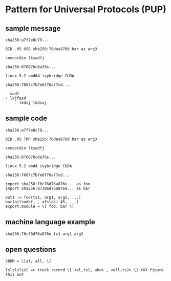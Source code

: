 # Pattern for Universal Protocols (PUP)

## sample message

```
sha256:a7f7e8c79...

BID .05 USD sha256:78das876d bar az arg3

somestdin lksadfj 

sha256:876876c8a76s...

linux 5.2 amd64 ivybridge CUDA

sha256:7687c7b7e6f76a77cd...

- sadf
- lkjfasd
    - lkdsj lkdsaj
```
  

  
## sample code

```
sha256:a7f7e8c79...

BID .05 TMP sha256:78das876d bar az arg3

somestdin lksadfj

sha256:876876c8a76s...

linux 5.2 amd4 ivybridge CUDA

sha256:7687c7b7e6f76a77cd...

import sha256:76c76d76a876e... as foo
import sha256:87386d76a876e... as bar

out1 := foo(ts1, arg1, arg2, ...)
bar(ajlsadkf, , afsldkj 45, ...)
export.module = \[ foo, bar \]
```


## machine language example
  
```
sha256:76c76d76a876e ts1 arg1 arg2
```
  
## open questions

```
SBOM = \[al, all, \]

lslslslssl => track record \[ <al,ts1, who> , <all,ts2> \] XXX figure this out
```
  
